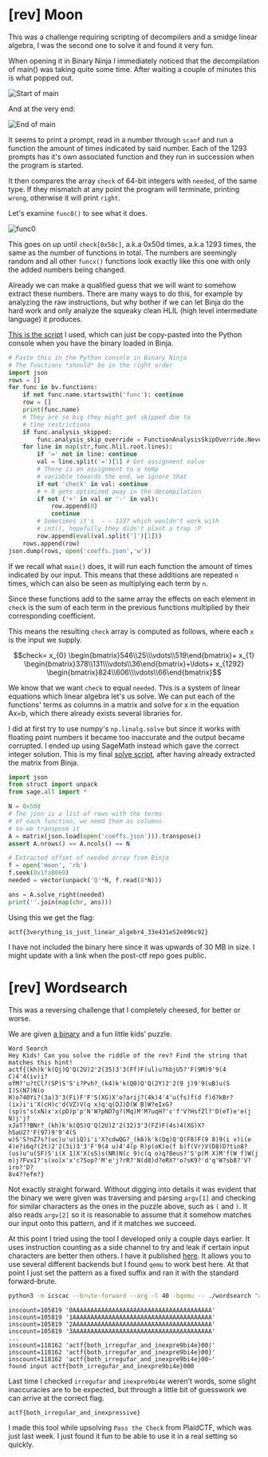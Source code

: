 # [rev] Moon

This was a challenge requiring scripting of decompilers and a smidge linear algebra, I was the second one to solve it and found it very fun.

When opening it in Binary Ninja I immediately noticed that the decompilation of main() was taking quite some time. After waiting a couple of minutes this is what popped out.

![Start of main](./main_start.png)

And at the very end:

![End of main](./main_end.png)

It seems to print a prompt, read in a number through `scanf` and run a function the amount of times indicated by said number. Each of the 1293 prompts has it's own associated function and they run in succession when the program is started.

It then compares the array `check` of 64-bit integers with `needed`, of the same type. If they mismatch at any point the program will terminate, printing `wrong`, otherwise it will print `right`.

Let's examine `func0()` to see what it does.

![func0](./func0.png)

This goes on up until `check[0x50c]`, a.k.a 0x50d times, a.k.a 1293 times, the same as the number of functions in total. The numbers are seemingly random and all other `funcx()` functions look exactly like this one with only the added numbers being changed.

Already we can make a qualified guess that we will want to somehow extract these numbers. There are many ways to do this, for example by analyzing the raw instructions, but why bother if we can let Binja do the hard work and only analyze the squeaky clean HLIL (high level intermediate language) it produces.

[This is the script](./extract_coefficients.py) I used, which can just be copy-pasted into the Python console when you have the binary loaded in Binja.

```py
# Paste this in the Python console in Binary Ninja
# The functions *should* be in the right order
import json
rows = []
for func in bv.functions:
    if not func.name.startswith('func'): continue
    row = []
    print(func.name)
    # They are so big they might get skipped due to 
    # time restrictions
    if func.analysis_skipped:
        func.analysis_skip_override = FunctionAnalysisSkipOverride.NeverSkipFunctionAnalysis
    for line in map(str,func.hlil.root.lines):
        if '=' not in line: continue
        val = line.split('=')[1] # Get assignment value
        # There is an assignment to a temp
        # variable towards the end, we ignore that
        if not 'check' in val: continue
        # + 0 gets optimized away in the decompilation
        if not ('+' in val or '-' in val):
            row.append(0)
            continue
        # Sometimes it's  - - 1337 which wouldn't work with
        # int(), hopefully they didn't plant a trap :P
        row.append(eval(val.split(']')[1]))
    rows.append(row)
json.dump(rows, open('coeffs.json','w'))
```

If we recall what `main()` does, it will run each function the amount of times indicated by our input. This means that these additions are repeated `n` times, which can also be seen as multiplying each term by `n`. 

Since these functions add to the same array the effects on each element in `check` is the sum of each term in the previous functions multiplied by their corresponding coefficient.

This means the resulting `check` array is computed as follows, where each `x` is the input we supply.

```math
check=
x_{0}
\begin{bmatrix}546\\25\\\vdots\\519\end{bmatrix}+
x_{1}
\begin{bmatrix}378\\131\\\vdots\\36\end{bmatrix}+\ldots+
x_{1292}
\begin{bmatrix}824\\606\\\vdots\\66\end{bmatrix}
```

We know that we want `check` to equal `needed`. This is a system of linear equations which linear algebra let's us solve. We can put each of the functions' terms as columns in a matrix and solve for x in the equation Ax=b, which there already exists several libraries for.

I did at first try to use numpy's `np.linalg.solve` but since it works with floating point numbers it became too inaccurate and the output became corrupted. I ended up using SageMath instead which gave the correct integer solution. This is my final [solve script](./solve.sage), after having already extracted the matrix from Binja.
```py
import json
from struct import unpack
from sage.all import *

N = 0x50d
# The json is a list of rows with the terms
# of each function, we need them as columns
# so we transpose it
A = matrix(json.load(open('coeffs.json'))).transpose()
assert A.nrows() == A.ncols() == N

# Extracted offset of needed array from Binja
f = open('moon', 'rb')
f.seek(0x1fa8060)
needed = vector(unpack('Q'*N, f.read(8*N)))

ans = A.solve_right(needed)
print(''.join(map(chr, ans)))
```

Using this we get the flag:

`actf{3verything_is_just_linear_algebr4_33e431e52e896c92}`

I have not included the binary here since it was upwards of 30 MB in size. I might update with a link when the post-ctf repo goes public.

# [rev] Wordsearch

This was a reversing challenge that I completely cheesed, for better or worse.

We are given [a binary](./wordsearch) and a fun little kids' puzzle.
```
Word Search
Hey Kids! Can you solve the riddle of the rev? Find the string that matches this hint!
actf{(kh)k'k(Qj)Q'Q(2U)2'2(35)3'3(Ff)F(ul)u?hbjU5?'F(9M)9'9(4 C)4'4(iv)i?
ofM?'u?tCl?(SP)S'S'i?Pvh?_(k4)k'k(Q0)Q'Q(2Y)2'2(9 j)9'9(uB)u(S I)S(N7)N(o
H)o?40Yi?(3a)3'3(Fi)F'F'S(XG)X'o?arij?(4k)4'4'u(fs)f(d f)d?kBr?
(ix)i'i'X(cH)c'd(VZ)V(q x)q'q(DJ)D(W B)W?eIxG?
(sp)s's(xN)x'x(pD)p'p'N'W?pND7g?(Mq)M'M?uqH?'c'f'V?HsfZl?'D(eT)e'e(j N)j'j?
xJaT??BNr?_(kh)k'k(QS)Q'Q(2U)2'2(32)3'3(FZ)F(4s)4(XG)X?hSaU2?'F(97)9'9'4(S
w)S'S?nZ7s?(uc)u'u(iQ)i'i'X?cdwQG?_(k6)k'k(Qq)Q'Q(F8)F(9 8)9(i v)i(e
4)e?i6q?(2t)2'2(3i)3'3'F'9(4 u)4'4(p R)p(oK)o(f b)f(Vr)V(D8)D?tin8?
(us)u'u(SF)S'i(X 1)X'X(sS)s(NR)N(c 9)c(q o)q?8eus?'S'p(M X)M'f(W f)W(j
m)j?Fvx1?'s(xo)x'x'c?Sop?'M'e'j?rR?'N(d8)d?eRX?'o?sK9?'d'q'W?sb8?'V?iro?'D?
8v4??efm?}
```

Not exactly straight forward. Without digging into details it was evident that the binary we were given was traversing and parsing `argv[1]` and checking for similar characters as the ones in the puzzle above, such as `(` and `)`. It also reads `argv[2]` so it is reasonable to assume that it somehow matches our input onto this pattern, and if it matches we succeed.

At this point I tried using the tool I developed only a couple days earlier. It uses instruction counting as a side channel to try and leak if certain input characters are better then others. I have it published [here](https://github.com/TheBlupper/icscac). It allows you to use several different backends but I found `qemu` to work best here. At that point I just set the pattern as a fixed suffix and ran it with the standard forward-brute.

```bash
python3 -m icscac --brute-forward --arg -l 40 -bqemu -- ./wordsearch "actf{(kh)k'...efm?}" @@
```
```
inscount=105819 '0AAAAAAAAAAAAAAAAAAAAAAAAAAAAAAAAAAAAAAA'
inscount=105819 '1AAAAAAAAAAAAAAAAAAAAAAAAAAAAAAAAAAAAAAA'
inscount=105819 '2AAAAAAAAAAAAAAAAAAAAAAAAAAAAAAAAAAAAAAA'
inscount=105819 '3AAAAAAAAAAAAAAAAAAAAAAAAAAAAAAAAAAAAAAA'
...
inscount=118162 'actf{both_irregufar_and_inexpre9bi4e}00|'
inscount=118162 'actf{both_irregufar_and_inexpre9bi4e}00}'
inscount=118162 'actf{both_irregufar_and_inexpre9bi4e}00~'
found input actf{both_irregufar_and_inexpre9bi4e}000
```

Last time I checked `irregufar` and `inexpre9bi4e` weren't words, some slight inaccuracies are to be expected, but through a little bit of guesswork we can arrive at the correct flag.

`actf{both_irregular_and_inexpressive}`

I made this tool while upsolving `Pass the Check` from PlaidCTF, which was just last week. I just found it fun to be able to use it in a real setting so quickly.